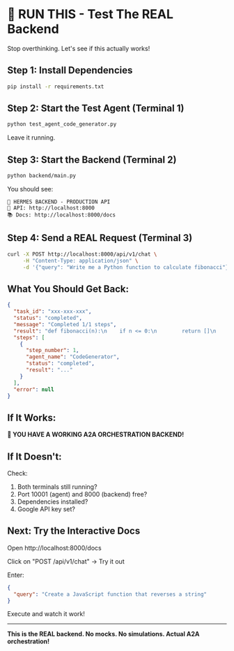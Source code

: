 # 🎯 RUN THIS - Test The REAL Backend

Stop overthinking. Let's see if this actually works!

## Step 1: Install Dependencies

```bash
pip install -r requirements.txt
```

## Step 2: Start the Test Agent (Terminal 1)

```bash
python test_agent_code_generator.py
```

Leave it running.

## Step 3: Start the Backend (Terminal 2)

```bash
python backend/main.py
```

You should see:
```
🚀 HERMES BACKEND - PRODUCTION API
📍 API: http://localhost:8000
📚 Docs: http://localhost:8000/docs
```

## Step 4: Send a REAL Request (Terminal 3)

```bash
curl -X POST http://localhost:8000/api/v1/chat \
     -H "Content-Type: application/json" \
     -d '{"query": "Write me a Python function to calculate fibonacci"}'
```

## What You Should Get Back:

```json
{
  "task_id": "xxx-xxx-xxx",
  "status": "completed",
  "message": "Completed 1/1 steps",
  "result": "def fibonacci(n):\n    if n <= 0:\n        return []\n    ...",
  "steps": [
    {
      "step_number": 1,
      "agent_name": "CodeGenerator",
      "status": "completed",
      "result": "..."
    }
  ],
  "error": null
}
```

## If It Works:

**🎉 YOU HAVE A WORKING A2A ORCHESTRATION BACKEND!**

## If It Doesn't:

Check:
1. Both terminals still running?
2. Port 10001 (agent) and 8000 (backend) free?
3. Dependencies installed?
4. Google API key set?

## Next: Try the Interactive Docs

Open http://localhost:8000/docs

Click on "POST /api/v1/chat" → Try it out

Enter:
```json
{
  "query": "Create a JavaScript function that reverses a string"
}
```

Execute and watch it work!

---

**This is the REAL backend. No mocks. No simulations. Actual A2A orchestration!**

